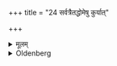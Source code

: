 +++
title = "24 सर्वत्रैतद्धोमेषु कुर्यात्"

+++

<details><summary>मूलम्</summary>

सर्वत्रैतद्धोमेषु कुर्यात् २४
</details>

<details><summary>Oldenberg</summary>

25. He should do so always at sacrifices.
</details>
